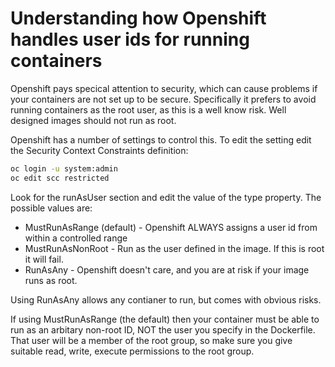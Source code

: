 # Understanding how Openshift handles user ids for running containers

Openshift pays specical attention to security, which can cause problems if your containers are not set up to be secure.
Specifically it prefers to avoid running containers as the root user, as this is a well know risk. Well designed images should 
not run as root.

Openshift has a number of settings to control this. To edit the setting edit the Security Context Constraints definition:

```sh
oc login -u system:admin
oc edit scc restricted
```
Look for the runAsUser section and edit the value of the type property. The possible values are:

* MustRunAsRange (default) - Openshift ALWAYS assigns a user id from within a controlled range
* MustRunAsNonRoot - Run as the user defined in the image. If this is root it will fail.
* RunAsAny - Openshift doesn't care, and you are at risk if your image runs as root.

Using RunAsAny allows any contianer to run, but comes with obvious risks.

If using MustRunAsRange (the default) then your container must be able to run as an arbitary non-root ID, NOT the user you specify in 
the Dockerfile. That user will be a member of the root group, so make sure you give suitable read, write, execute permissions to the 
root group. 



